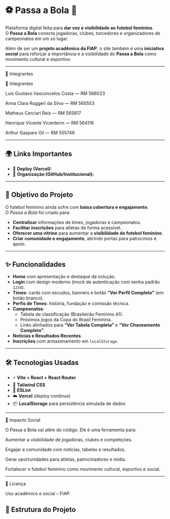 # ⚽ Passa a Bola 💜

Plataforma digital feita para **dar voz e visibilidade ao futebol feminino**.  
O **Passa a Bola** conecta jogadoras, clubes, torcedores e organizadores de campeonatos em um só lugar.  

Além de ser um **projeto acadêmico da FIAP**, o site também é uma **iniciativa social** para reforçar a importância e a visibilidade do **Passa a Bola** como movimento cultural e esportivo.

---
👥 Integrantes

👥 Integrantes

Luis Gustavo Vasconcelos Costa — RM 566023

Anna Clara Ruggeri da Silva — RM 565553

Matheus Cerciari Reis — RM 565817

Henrique Vicente Vicenterm — RM 564116

Arthur Gaspare Gil — RM 555746

---

## 🌍 Links Importantes
- 🔗 **Deploy (Vercel):** 
- 🏢 **Organização (GitHub/Institucional):** 

---

## 🎯 Objetivo do Projeto
O futebol feminino ainda sofre com **baixa cobertura e engajamento**.  
O *Passa a Bola* foi criado para:
- **Centralizar** informações de times, jogadoras e campeonatos.
- **Facilitar inscrições** para atletas de forma acessível.
- **Oferecer uma vitrine** para aumentar a **visibilidade do futebol feminino**.
- **Criar comunidade e engajamento**, abrindo portas para patrocínios e apoio.

---

## ✨ Funcionalidades
- **Home** com apresentação e destaque da solução.  
- **Login** com design moderno (mock de autenticação com senha padrão `1234`).  
- **Times**: cards com escudos, banners e botão **“Ver Perfil Completo”** (em botão branco).  
- **Perfis de Times**: história, fundação e comissão técnica.  
- **Campeonatos**:  
  - Tabela de classificação (Brasileirão Feminino A1).  
  - Próximos jogos da Copa do Brasil Feminina.  
  - Links alinhados para **“Ver Tabela Completa”** e **“Ver Chaveamento Completo”**.  
- **Notícias e Resultados Recentes**.  
- **Inscrições** com armazenamento em `localStorage`.

---

## 🛠️ Tecnologias Usadas
- ⚡ **Vite + React + React Router**  
- 🎨 **Tailwind CSS**  
- 🔎 **ESLint**  
- ☁️ **Vercel** (deploy contínuo)  
- 📦 **LocalStorage** para persistência simulada de dados  

---
📣 Impacto Social

O Passa a Bola vai além do código. Ele é uma ferramenta para:

Aumentar a visibilidade de jogadoras, clubes e competições.

Engajar a comunidade com notícias, tabelas e resultados.

Gerar oportunidades para atletas, patrocinadores e mídia.

Fortalecer o futebol feminino como movimento cultural, esportivo e social.

---

📄 Licença

Uso acadêmico e social – FIAP.
## 📂 Estrutura do Projeto

